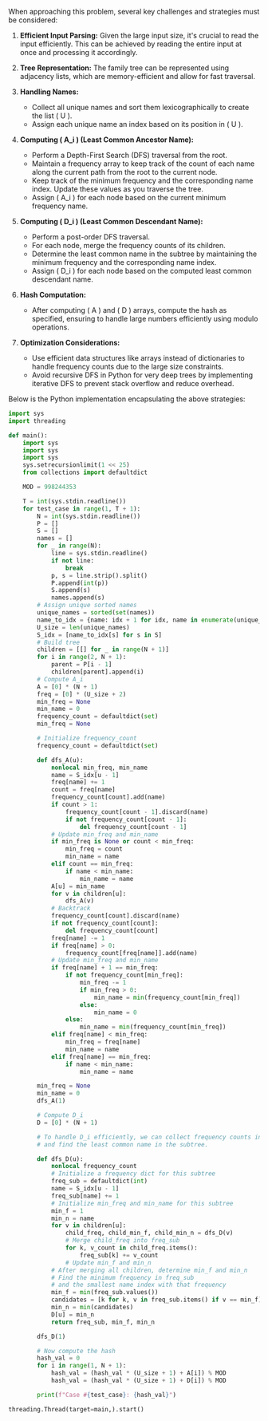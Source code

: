 When approaching this problem, several key challenges and strategies must be considered:

1. **Efficient Input Parsing:** Given the large input size, it's crucial to read the input efficiently. This can be achieved by reading the entire input at once and processing it accordingly.

2. **Tree Representation:** The family tree can be represented using adjacency lists, which are memory-efficient and allow for fast traversal.

3. **Handling Names:**
   - Collect all unique names and sort them lexicographically to create the list \( U \).
   - Assign each unique name an index based on its position in \( U \).

4. **Computing \( A_i \) (Least Common Ancestor Name):**
   - Perform a Depth-First Search (DFS) traversal from the root.
   - Maintain a frequency array to keep track of the count of each name along the current path from the root to the current node.
   - Keep track of the minimum frequency and the corresponding name index. Update these values as you traverse the tree.
   - Assign \( A_i \) for each node based on the current minimum frequency name.

5. **Computing \( D_i \) (Least Common Descendant Name):**
   - Perform a post-order DFS traversal.
   - For each node, merge the frequency counts of its children.
   - Determine the least common name in the subtree by maintaining the minimum frequency and the corresponding name index.
   - Assign \( D_i \) for each node based on the computed least common descendant name.

6. **Hash Computation:**
   - After computing \( A \) and \( D \) arrays, compute the hash as specified, ensuring to handle large numbers efficiently using modulo operations.

7. **Optimization Considerations:**
   - Use efficient data structures like arrays instead of dictionaries to handle frequency counts due to the large size constraints.
   - Avoid recursive DFS in Python for very deep trees by implementing iterative DFS to prevent stack overflow and reduce overhead.

Below is the Python implementation encapsulating the above strategies:

```python
import sys
import threading

def main():
    import sys
    import sys
    import sys
    sys.setrecursionlimit(1 << 25)
    from collections import defaultdict

    MOD = 998244353

    T = int(sys.stdin.readline())
    for test_case in range(1, T + 1):
        N = int(sys.stdin.readline())
        P = []
        S = []
        names = []
        for _ in range(N):
            line = sys.stdin.readline()
            if not line:
                break
            p, s = line.strip().split()
            P.append(int(p))
            S.append(s)
            names.append(s)
        # Assign unique sorted names
        unique_names = sorted(set(names))
        name_to_idx = {name: idx + 1 for idx, name in enumerate(unique_names)}
        U_size = len(unique_names)
        S_idx = [name_to_idx[s] for s in S]
        # Build tree
        children = [[] for _ in range(N + 1)]
        for i in range(2, N + 1):
            parent = P[i - 1]
            children[parent].append(i)
        # Compute A_i
        A = [0] * (N + 1)
        freq = [0] * (U_size + 2)
        min_freq = None
        min_name = 0
        frequency_count = defaultdict(set)
        min_freq = None

        # Initialize frequency_count
        frequency_count = defaultdict(set)

        def dfs_A(u):
            nonlocal min_freq, min_name
            name = S_idx[u - 1]
            freq[name] += 1
            count = freq[name]
            frequency_count[count].add(name)
            if count > 1:
                frequency_count[count - 1].discard(name)
                if not frequency_count[count - 1]:
                    del frequency_count[count - 1]
            # Update min_freq and min_name
            if min_freq is None or count < min_freq:
                min_freq = count
                min_name = name
            elif count == min_freq:
                if name < min_name:
                    min_name = name
            A[u] = min_name
            for v in children[u]:
                dfs_A(v)
            # Backtrack
            frequency_count[count].discard(name)
            if not frequency_count[count]:
                del frequency_count[count]
            freq[name] -= 1
            if freq[name] > 0:
                frequency_count[freq[name]].add(name)
            # Update min_freq and min_name
            if freq[name] + 1 == min_freq:
                if not frequency_count[min_freq]:
                    min_freq -= 1
                    if min_freq > 0:
                        min_name = min(frequency_count[min_freq])
                    else:
                        min_name = 0
                else:
                    min_name = min(frequency_count[min_freq])
            elif freq[name] < min_freq:
                min_freq = freq[name]
                min_name = name
            elif freq[name] == min_freq:
                if name < min_name:
                    min_name = name

        min_freq = None
        min_name = 0
        dfs_A(1)

        # Compute D_i
        D = [0] * (N + 1)

        # To handle D_i efficiently, we can collect frequency counts in post-order
        # and find the least common name in the subtree.

        def dfs_D(u):
            nonlocal frequency_count
            # Initialize a frequency dict for this subtree
            freq_sub = defaultdict(int)
            name = S_idx[u - 1]
            freq_sub[name] += 1
            # Initialize min_freq and min_name for this subtree
            min_f = 1
            min_n = name
            for v in children[u]:
                child_freq, child_min_f, child_min_n = dfs_D(v)
                # Merge child_freq into freq_sub
                for k, v_count in child_freq.items():
                    freq_sub[k] += v_count
                # Update min_f and min_n
            # After merging all children, determine min_f and min_n
            # Find the minimum frequency in freq_sub
            # and the smallest name index with that frequency
            min_f = min(freq_sub.values())
            candidates = [k for k, v in freq_sub.items() if v == min_f]
            min_n = min(candidates)
            D[u] = min_n
            return freq_sub, min_f, min_n

        dfs_D(1)

        # Now compute the hash
        hash_val = 0
        for i in range(1, N + 1):
            hash_val = (hash_val * (U_size + 1) + A[i]) % MOD
            hash_val = (hash_val * (U_size + 1) + D[i]) % MOD

        print(f"Case #{test_case}: {hash_val}")

threading.Thread(target=main,).start()
```